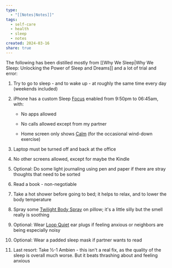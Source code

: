 ```yaml
---
type:
  - "[[Notes|Notes]]"
tags:
  - self-care
  - health
  - sleep
  - notes
created: 2024-03-16
share: true
---
```


The following has been distilled mostly from [[Why We Sleep|Why We Sleep: Unlocking the Power of Sleep and Dreams]] and a lot of trial and error:

1. Try to go to sleep - and to wake up - at roughly the same time every day (weekends included)

2. iPhone has a custom Sleep [Focus](https://support.apple.com/guide/iphone/set-up-a-focus-iphd6288a67f/ios) enabled from 9:50pm to 06:45am, with:

    - No apps allowed

    - No calls allowed except from my partner

    - Home screen only shows [Calm](https://www.calm.com/app) (for the occasional wind-down exercise)

3. Laptop must be turned off and back at the office

4. No other screens allowed, except for maybe the Kindle

5. Optional: Do some light journaling using pen and paper if there are stray thoughts that need to be sorted

6. Read a book - non-negotiable

7. Take a hot shower before going to bed; it helps to relax, and to lower the body temperature

8. Spray some [Twilight Body Spray](https://www.lush.com/pt/en/p/twilight-body-spray) on pillow; it's a little silly but the smell really is soothing

9. Optional: Wear [Loop Quiet](https://www.loopearplugs.com/products/quiet) ear plugs if feeling anxious or neighbors are being especially noisy

10. Optional: Wear a padded sleep mask if partner wants to read

11. Last resort: Take ½-1 Ambien - this isn't a real fix, as the quality of the sleep is overall much worse. But it beats thrashing about and feeling anxious


